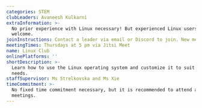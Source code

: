 ```yaml
---
categories: STEM
clubLeaders: Avaneesh Kulkarni
extraInformation: >-
  No prior experience with Linux necessary! But experienced Linux users are also
  welcome.
joinInstructions: Contact a leader via email or Discord to join. New members are always welcome.
meetingTimes: Thursdays at 5 pm via Jitsi Meet
name: Linux Club
onlinePlatforms: ''
shortDescription: >-
  Learn how to use the Linux operating system and customize it to suit your
  needs.
staffSupervisor: Ms Strelkovska and Ms Xie
timeCommitment: >-
  No fixed time commitment necessary, but it is recommended to attend all
  meetings.
---
```


